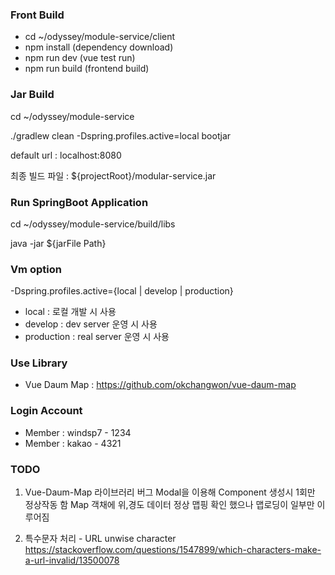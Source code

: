 ### Front Build
- cd ~/odyssey/module-service/client
- npm install (dependency download)
- npm run dev  (vue test run)
- npm run build (frontend build)

### Jar Build
cd ~/odyssey/module-service

./gradlew clean -Dspring.profiles.active=local bootjar

default url : localhost:8080

최종 빌드 파일 : ${projectRoot}/modular-service.jar  

### Run SpringBoot Application
cd ~/odyssey/module-service/build/libs

java -jar ${jarFile Path}

### Vm option
-Dspring.profiles.active={local | develop | production}
- local : 로컬 개발 시 사용
- develop : dev server 운영 시 사용
- production : real server 운영 시 사용


### Use Library
- Vue Daum Map : https://github.com/okchangwon/vue-daum-map

### Login Account
- Member : windsp7 - 1234
- Member : kakao - 4321

### TODO 
1. Vue-Daum-Map 라이브러리 버그
Modal을 이용해 Component 생성시 1회만 정상작동 함 Map 객채에 위,경도 데이터 정상 맵핑 확인 했으나 맵로딩이 일부만 이루어짐

2. 특수문자 처리 - URL unwise character
<https://stackoverflow.com/questions/1547899/which-characters-make-a-url-invalid/13500078>
